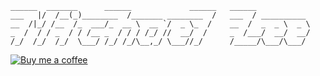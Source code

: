 ```
______  _______      ______             ______   ______            
___   |/  /__(_)________  /_______ ________  /   ___  / __________ 
__  /|_/ /__  /_  ___/_  __ \  __ `/  _ \_  /    __  /  _  _ \  _ \
_  /  / / _  / / /__ _  / / / /_/ //  __/  /     _  /___/  __/  __/
/_/  /_/  /_/  \___/ /_/ /_/\__,_/ \___//_/      /_____/\___/\___/ 
```                           

[![Buy me a coffee](https://storage.ko-fi.com/cdn/generated/zfskfgqnf/rest-44b9f406d764e57b710bffe31a346b33-tcf2mnas.jpg)](https://ko-fi.com/michaellee123)
